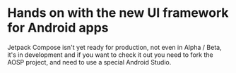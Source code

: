 # Hands on with the new UI framework for Android apps

Jetpack Compose isn't yet ready for production, not even in Alpha / Beta, it's in development and if you want to check it out you need to fork the AOSP project, and need to use a special Android Studio.
